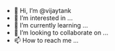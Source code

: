 - 👋 Hi, I’m @vijaytank
- 👀 I’m interested in ...
- 🌱 I’m currently learning ...
- 💞️ I’m looking to collaborate on ...
- 📫 How to reach me ...

<!---
vijaytank/vijaytank is a ✨ special ✨ repository because its `README.md` (this file) appears on your GitHub profile.
You can click the Preview link to take a look at your changes.
--->
